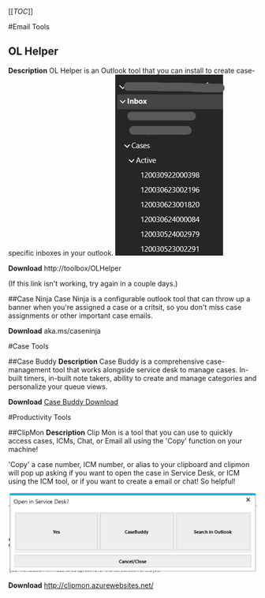 [[_TOC_]]

#Email Tools
## OL Helper

**Description**
OL Helper is an Outlook tool that you can install to create case-specific inboxes in your outlook.
![image.png](/.attachments/image-45d9cba3-f116-46e0-bf06-b29a88058cba.png)

**Download**
http://toolbox/OLHelper

(If this link isn't working, try again in a couple days.)

##Case Ninja
Case Ninja is a configurable outlook tool that can throw up a banner when you're assigned a case or a critsit, so you don't miss case assignments or other important case emails.

**Download**
aka.ms/caseninja

#Case Tools

##Case Buddy
**Description**
Case Buddy is a comprehensive case-management tool that works alongside service desk to manage cases.
In-built timers, in-built note takers, ability to create and manage categories and personalize your queue views.

**Download**
[Case Buddy Download](https://nam06.safelinks.protection.outlook.com/?url=https%3A%2F%2Fcasebuddy.blob.core.windows.net%2Finstall%2Fproduction%2FCaseBuddy.application&data=02%7C01%7Cwhhender%40microsoft.com%7C55ec764694a7431e9f3e08d6bded745b%7C72f988bf86f141af91ab2d7cd011db47%7C1%7C0%7C636905226173355003&sdata=jpbMifh91kUgK15csrddr5IXXTkZCdv4ZRnUoAQzM6U%3D&reserved=0)

#Productivity Tools

##ClipMon
**Description**
Clip Mon is a tool that you can use to quickly access cases, ICMs, Chat, or Email all using the 'Copy' function on your machine!

'Copy' a case number, ICM number, or alias to your clipboard and clipmon will pop up asking if you want to open the case in Service Desk, or ICM using the ICM tool, or if you want to create a email or chat! So helpful!

![image.png](/.attachments/image-d636c626-9236-4ed0-af31-b6d5b99f8597.png)

**Download**
http://clipmon.azurewebsites.net/